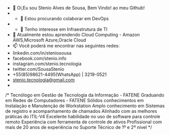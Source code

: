 - 👋 Oi,Eu sou Stenio Alves de Sousa, Bem Vindo! ao meu Github!
- - 💞️ Estou procurando colaborar em DevOps
- - 👀 Tenho interesse em Infraestrutura de TI
- 🌱 Atualmente estou aprendendo Cloud Computing - Amazon AWS,Microsoft Azure,Oracle Cloud 
- 📫 Você poderá me encontrar nas seguintes redes:
-  linkedin.com/in/steniosousa
-  facebook.com/stenio.info
-  instagram.com/stenio.tecnologia
-  twitter.com/SousaStenio
-  +55(85)98621-4495(WhatsApp) | 3219-0521  
-  stenio.tecnologia@gmail.com
-  
/*
Tecnólogo em Gestão de Tecnologia da Informação - FATENE
Graduando em Redes de Computadores - FATENE
Sólidos conhecimentos em Instalação e Manutenção de Workstation
Amplo conhecimento em Sistemas de registro e acompanhamento de chamados
Alinhado com as melhores práticas do ITIL-V4
Excelente habilidade no uso de software para controle remoto
Experiência com ferramenta de controle de ativos
Profissional com mais de 20 anos de experiência no Suporte Técnico de 1º e 2º nível
*/

